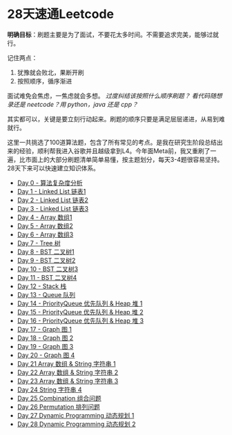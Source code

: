 # 28天速通Leetcode

**明确目标**：刷题主要是为了面试，不要花太多时间。不需要追求完美，能够过就行。

记住两点：
1. 犹豫就会败北，果断开刷
2. 按照顺序，循序渐进

面试难免会焦虑，一焦虑就会多想。
*过度纠结该按照什么顺序刷题？ 看代码随想录还是 neetcode？用 python，java 还是 cpp？*

其实都可以，关键是要立刻行动起来。刷题的顺序只要是满足层层递进，从易到难就行。

这里一共挑选了100道算法题，包含了所有常见的考点。是我在研究生阶段总结出来的经验，顺利帮我进入谷歌并且越级拿到L4。今年面Meta前，我又重刷了一遍，比市面上的大部分刷题清单简单易懂，按主题划分，每天3-4题很容易坚持。28天下来可以快速建立知识体系。
+ [Day 0 - 算法复杂度分析](./Day%200%20-%20算法复杂度分析.md)
+ [Day 1 - Linked List 链表1](./Day%201%20-%20Linked%20List%20链表1.md)
+ [Day 2 - Linked List 链表2](./Day%202%20-%20Linked%20List%20链表2.md)
+ [Day 3 - Linked List 链表3](./Day%203%20-%20Linked%20List%20链表3.md)
+ [Day 4 - Array 数组1](./Day%204%20-%20Array%20数组1.md)
+ [Day 5 - Array 数组2](./Day%205%20-%20Array%20数组2.md)
+ [Day 6 - Array 数组3](./Day%206%20-%20Array%20数组3.md)
+ [Day 7 - Tree 树](./Day%207%20-%20Tree%20树.md)
+ [Day 8 - BST 二叉树1](./Day%208%20-%20BST%20二叉树1.md)
+ [Day 9 - BST 二叉树2](./Day%209%20-%20BST%20二叉树2.md)
+ [Day 10 - BST 二叉树3](./Day%2010%20-%20BST%20二叉树3.md)
+ [Day 11 - BST 二叉树4](./Day%2011%20-%20BST%20二叉树4.md)
+ [Day 12 - Stack 栈](./Day%2012%20-%20Stack%20栈.md)
+ [Day 13 - Queue 队列](./Day%2013%20-%20Queue%20队列.md)
+ [Day 14 - PriorityQueue 优先队列 & Heap 堆 1](./Day%2014%20-%20PriorityQueue%20优先队列%20&%20Heap%20堆%201.md)
+ [Day 15 - PriorityQueue 优先队列 & Heap 堆 2](./Day%2015%20-%20PriorityQueue%20优先队列%20&%20Heap%20堆%202.md)
+ [Day 16 - PriorityQueue 优先队列 & Heap 堆 3](./Day%2016%20-%20PriorityQueue%20优先队列%20&%20Heap%20堆%203.md)
+ [Day 17 - Graph 图 1](./Day%2017%20-%20Graph%20图%201.md)
+ [Day 18 - Graph 图 2](./Day%2018%20-%20Graph%20图%202.md)
+ [Day 19 - Graph 图 3](./Day%2019%20-%20Graph%20图%203.md)
+ [Day 20 - Graph 图 4](./Day%2020%20-%20Graph%20图%204.md)
+ [Day 21 Array 数组 & String 字符串 1](./Day%2021%20Array%20数组%20%26%20String%20字符串%201.md)
+ [Day 22 Array 数组 & String 字符串 2](./Day%2022%20Array%20数组%20%26%20String%20字符串%202.md)
+ [Day 23 Array 数组 & String 字符串 3](./Day%2023%20Array%20数组%20%26%20String%20字符串%203.md)
+ [Day 24 String 字符串 4](./Day%2024%20String%20字符串%204.md)
+ [Day 25 Combination 组合问题](./Day%2025%20Combination%20组合问题.md)
+ [Day 26 Permutation 排列问题](./Day%2026%20Permutation%20排列问题.md)
+ [Day 27 Dynamic Programming 动态规划 1](./Day%2027%20Dynamic%20Programming%20动态规划%201.md)
+ [Day 28 Dynamic Programming 动态规划 2](./Day%2028%20Dynamic%20Programming%20动态规划%202.md)

